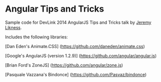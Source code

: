 Angular Tips and Tricks
=======================

Sample code for DevLink 2014 AngularJS Tips and Tricks talk by [Jeremy Likness](http://csharperimage.jeremylikness.com).

Includes the following libraries: 

[Dan Eden's Animate.CSS] (https://github.com/daneden/animate.css)

[Google's AngularJS (version 1.2.9)] (https://github.com/angular/angular.js) 

[Brian Ford's ZoneJS] (https://github.com/angular/zone.js)

[Pasquale Vazzana's Bindonce] (https://github.com/Pasvaz/bindonce)
